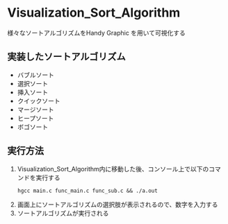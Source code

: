 # Visualization_Sort_Algorithm
様々なソートアルゴリズムをHandy Graphic を用いて可視化する

## 実装したソートアルゴリズム
- バブルソート
- 選択ソート
- 挿入ソート
- クイックソート
- マージソート
- ヒープソート
- ボゴソート

## 実行方法
1. Visualization_Sort_Algorithm内に移動した後、コンソール上で以下のコマンドを実行する
    ```
    hgcc main.c func_main.c func_sub.c && ./a.out
    ```
2. 画面上にソートアルゴリズムの選択肢が表示されるので、数字を入力する
3. ソートアルゴリズムが実行される
